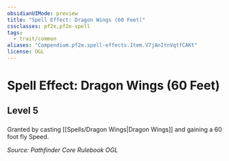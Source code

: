 ```yaml
---
obsidianUIMode: preview
title: "Spell Effect: Dragon Wings (60 Feet)"
cssclasses: pf2e,pf2e-spell
tags:
  - trait/common
aliases: "Compendium.pf2e.spell-effects.Item.V7jAnItnVqtfCAKt"
license: OGL
---
```

# Spell Effect: Dragon Wings (60 Feet)
## Level 5
### 






Granted by casting [[Spells/Dragon Wings|Dragon Wings]] and gaining a 60 foot fly Speed.

*Source: Pathfinder Core Rulebook*
*OGL*